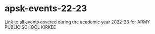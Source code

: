 # apsk-events-22-23
Link to all events covered during the academic year 2022-23 for ARMY PUBLIC SCHOOL KIRKEE
